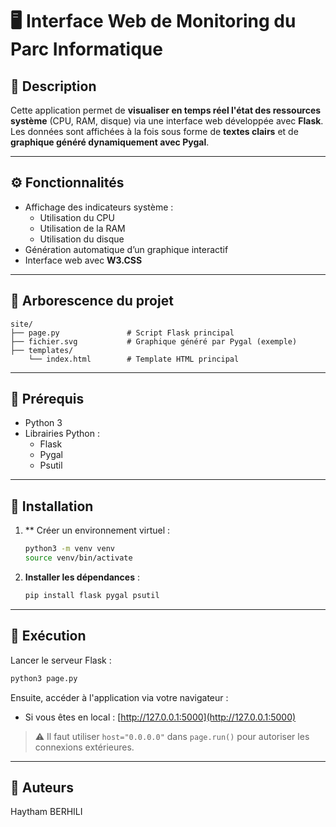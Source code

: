 # 🖥️ Interface Web de Monitoring du Parc Informatique

## 📌 Description

Cette application permet de **visualiser en temps réel l'état des ressources système** (CPU, RAM, disque) via une interface web développée avec **Flask**.  
Les données sont affichées à la fois sous forme de **textes clairs** et de **graphique généré dynamiquement avec Pygal**.

---

## ⚙️ Fonctionnalités

- Affichage des indicateurs système :
  - Utilisation du CPU
  - Utilisation de la RAM
  - Utilisation du disque
- Génération automatique d’un graphique interactif
- Interface web avec **W3.CSS**

---

## 📂 Arborescence du projet

```
site/
├── page.py               # Script Flask principal
├── fichier.svg           # Graphique généré par Pygal (exemple)
├── templates/
    └── index.html        # Template HTML principal
```

---

## 🧰 Prérequis

- Python 3
- Librairies Python :
  - Flask
  - Pygal
  - Psutil

---

## 🔧 Installation

1. ** Créer un environnement virtuel :

   ```bash
   python3 -m venv venv
   source venv/bin/activate
   ```

2. **Installer les dépendances** :

   ```bash
   pip install flask pygal psutil
   ```

---

## 🚀 Exécution

Lancer le serveur Flask :

```bash
python3 page.py
```

Ensuite, accéder à l'application via votre navigateur :

- Si vous êtes en local : [http://127.0.0.1:5000](http://127.0.0.1:5000)

> ⚠️ Il faut utiliser `host="0.0.0.0"` dans `page.run()` pour autoriser les connexions extérieures.

---



## 🧠 Auteurs

Haytham BERHILI

